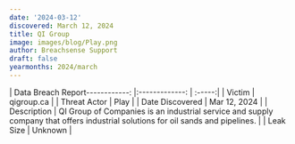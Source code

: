 ```yaml
---
date: '2024-03-12'
discovered: March 12, 2024
title: QI Group
image: images/blog/Play.png
author: Breachsense Support
draft: false
yearmonths: 2024/march
---
```


| Data Breach Report------------:     |:-------------:    | :-----:|
| Victim      | qigroup.ca      | 
| Threat Actor      | Play      | 
| Date Discovered      | Mar 12, 2024      | 
| Description      | QI Group of Companies is an industrial service and supply company that offers industrial solutions for oil sands and pipelines.      | 
| Leak Size      | Unknown      | 

